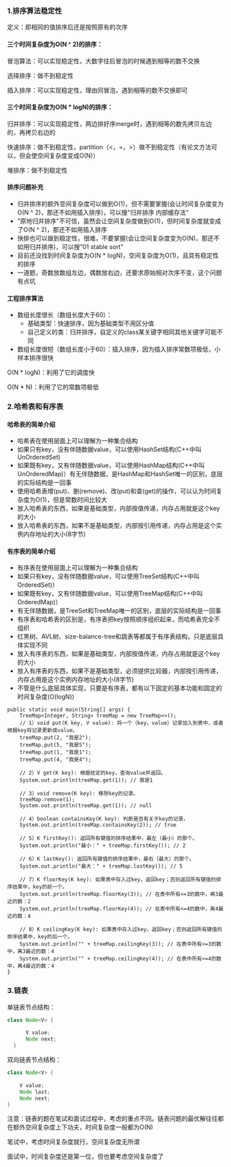 ### 1.排序算法稳定性
定义：即相同的值排序后还是按照原有的次序
#### 三个时间复杂度为O(N ^ 2)的排序：
冒泡算法：可以实现稳定性，大数字往后冒泡的时候遇到相等的数不交换

选择排序：做不到稳定性

插入排序：可以实现稳定性，理由同冒泡，遇到相等的数不交换即可
#### 三个时间复杂度为O(N * logN)的排序：
归并排序：可以实现稳定性，两边排好序merge时，遇到相等的数先拷贝左边的，再拷贝右边的

快速排序：做不到稳定性，partition（<，=，>）做不到稳定性（有论文方法可以，但会使空间复杂度变成O(N)）

堆排序：做不到稳定性
#### 排序问题补充
- 归并排序的额外空间复杂度可以做到O(1)，但不需要掌握(会让时间复杂度变为O(N ^ 2)，那还不如用插入排序)，可以搜"归并排序 内部缓存法"
- "原地归并排序"不可信，虽然会让空间复杂度做到O(1)，但时间复杂度就变成了O(N ^ 2)，那还不如用插入排序  
- 快排也可以做到稳定性，很难，不要掌握(会让空间复杂度变为O(N)，那还不如用归并排序)，可以搜"01 stable sort"
- 目前还没找到时间复杂度为O(N * logN)，空间复杂度为O(1)，且具有稳定性的排序  
- 一道题，奇数放数组左边，偶数放右边，还要求原始相对次序不变，这个问题有点坑
#### 工程排序算法
- 数组长度很长（数组长度大于60）：
    - 基础类型：快速排序，因为基础类型不用区分值
    - 自己定义的类：归并排序，自定义的class某关键字相同其他关键字可能不同
- 数组长度很短（数组长度小于60）：插入排序，因为插入排序常数项极低，小样本排序很快

O(N * logN)：利用了它的调度快

O(N * N)：利用了它的常数项极低
### 2.哈希表和有序表
#### 哈希表的简单介绍
- 哈希表在使用层面上可以理解为一种集合结构
- 如果只有key，没有伴随数据value，可以使用HashSet结构(C++中叫UnOrderedSet)
- 如果既有key，又有伴随数据value，可以使用HashMap结构(C++中叫UnOrderedMap)）有无伴随数据，是HashMap和HashSet唯一的区别，底层的实际结构是一回事
- 使用哈希表增(put)、删(remove)、改(put)和查(get)的操作，可以认为时间复杂度为O(1)，但是常数时间比较大
- 放入哈希表的东西，如果是基础类型，内部按值传递，内存占用就是这个key的大小
- 放入哈希表的东西，如果不是基础类型，内部按引用传递，内存占用是这个实例内存地址的大小(8字节)
#### 有序表的简单介绍
- 有序表在使用层面上可以理解为一种集合结构
- 如果只有key，没有伴随数据value，可以使用TreeSet结构(C++中叫OrderedSet)）
- 如果既有key，又有伴随数据value，可以使用TreeMap结构(C++中叫OrderedMap)）
- 有无伴随数据，是TreeSet和TreeMap唯一的区别，底层的实际结构是一回事
- 有序表和哈希表的区别是，有序表把key按照顺序组织起来，而哈希表完全不组织
- 红黑树、AVL树、size-balance-tree和跳表等都属于有序表结构，只是底层具体实现不同
- 放入有序表的东西，如果是基础类型，内部按值传递，内存占用就是这个key的大小
- 放入有序表的东西，如果不是基础类型，必须提供比较器，内部按引用传递，内存占用是这个实例内存地址的大小(8字节)
- 不管是什么底层具体实现，只要是有序表，都有以下固定的基本功能和固定的时间复杂度(O(logN))
```text
public static void main(String[] args) {
	TreeMap<Integer, String> treeMap = new TreeMap<>();
	// 1）void put(K key, V value): 将一个（key，value）记录加入到表中，或者根据key将记录更新成value。
	treeMap.put(2, "我是2");
	treeMap.put(5, "我是5");
	treeMap.put(1, "我是1");
	treeMap.put(4, "我是4");
	
	// 2）V get(K key): 根据给定的key，查询value并返回。
	System.out.println(treeMap.get(1)); // 我是1
	
	// 3）void remove(K key): 移除key的记录。
	treeMap.remove(1);
	System.out.println(treeMap.get(1)); // null
	
	// 4）boolean containsKey(K key): 判断是否有关于key的记录。
	System.out.println(treeMap.containsKey(2)); // true
	
	// 5）K firstKey(): 返回所有键值的排序结果中，最左（最小）的那个。
	System.out.println("最小：" + treeMap.firstKey()); // 2
	
	// 6）K lastKey(): 返回所有键值的排序结果中，最右（最大）的那个。
	System.out.println("最大：" + treeMap.lastKey()); // 5
	
	// 7）K floorKey(K key): 如果表中存入过key，返回key；否则返回所有键值的排序结果中，key的前一个。
	System.out.println(treeMap.floorKey(3)); // 在表中所有<=3的数中，离3最近的数：2
	System.out.println(treeMap.floorKey(4)); // 在表中所有<=4的数中，离4最近的数：4
	
	// 8）K ceilingKey(K key): 如果表中存入过key，返回key；否则返回所有键值的排序结果中，key的后一个。
	System.out.println("" + treeMap.ceilingKey(3)); // 在表中所有>=3的数中，离3最近的数：4
	System.out.println("" + treeMap.ceilingKey(4)); // 在表中所有>=4的数中，离4最近的数：4
}
```
### 3.链表
单链表节点结构：
```java
class Node<V> {
    
      V value;
      Node next;
  }
```
双向链表节点结构：
```java
class Node<V> {
    
    V value;
    Node last;
    Node next;
}
```
注意：链表的题在笔试和面试过程中，考虑的重点不同。链表问题的最优解往往都在额外空间复杂度上下功夫，时间复杂度一般都为O(N)

笔试中，考虑时间复杂度就行，空间复杂度无所谓

面试中，时间复杂度还是第一位，但也要考虑空间复杂度了

